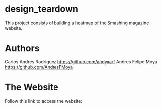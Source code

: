 # design_teardown

This project consists of building a heatmap of the Smashing magazine website.
# Authors

Carlos Andres Rodriguez https://github.com/andynarf Andres Felipe Moya https://github.com/AndresFMoya
# The Website

Follow this link to access the website:

